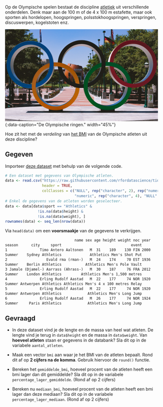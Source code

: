 Op de Olympische spelen bestaat de discipline <a href="https://nl.wikipedia.org/wiki/Atletiek" target="_blank">atletiek</a> uit verschillende onderdelen. Denk maar aan de 100 m of de 4 x 100 m estafette, maar ook sporten als hordelopen, hoogspringen, polsstokhoogspringen, verspringen, discuswerpen, kogelstoten enz. 

![De Olympische ringen.](media/bryan-turner.jpg "Foto door Bryan Turner op Unsplash."){:data-caption="De Olympische ringen." width="45%"}

Hoe zit het met de *verdeling* van <a href="https://www.gezondleven.be/themas/voeding/obesitas-en-overgewicht/body-mass-index-bmi" target="_blank">het BMI</a> van de Olympische atleten uit deze discipline?

## Gegeven

Importeer <a href="https://github.com/rfordatascience/tidytuesday/blob/master/data/2021/2021-07-27/olympics.csv" target="_blank">deze dataset</a> met behulp van de volgende code.

```R
# Een dataset met gegevens van Olympische atleten.
data <- read.csv("https://raw.githubusercontent.com/rfordatascience/tidytuesday/master/data/2021/2021-07-27/olympics.csv",
                 header = TRUE,
                 colClasses = c("NULL", rep("character", 2), rep("numeric", 3), "NULL", "character", "NULL",
                                "numeric", rep("character", 4), "NULL" ))
# Enkel de gegevens van de atleten worden geselecteer.
data <- data[data$sport == "Athletics" &
               !is.na(data$height) &
               !is.na(data$weight), ]
rownames(data) <- seq_len(nrow(data))
```

Via `head(data)` om een **voorsmaakje** van de gegevens te verkrijgen.

```
                                name sex age height weight noc year season      city     sport                                event
1               Timo Antero Aaltonen   M  31    189    130 FIN 2000 Summer    Sydney Athletics             Athletics Men's Shot Put
2                  Evald rma (rman-)   M  24    174     70 EST 1936 Summer    Berlin Athletics           Athletics Men's Pole Vault
3 Jamale (Djamel-) Aarrass (Ahrass-)   M  30    187     76 FRA 2012 Summer    London Athletics         Athletics Men's 1,500 metres
4               Erling Rudolf Aastad   M  22    177     74 NOR 1920 Summer Antwerpen Athletics Athletics Men's 4 x 100 metres Relay
5               Erling Rudolf Aastad   M  22    177     74 NOR 1920 Summer Antwerpen Athletics            Athletics Men's Long Jump
6               Erling Rudolf Aastad   M  26    177     74 NOR 1924 Summer     Paris Athletics            Athletics Men's Long Jump
```

## Gevraagd

- In deze dataset vind je de lengte en de massa van heel wat atleten. De lengte vind je terug in `data$height` en de massa in `data$weight`. Van **hoeveel atleten** staan er gegevens in de databank? Sla dit op in de variabele `aantal_atleten`.

- Maak een vector `bmi` aan waar je het BMI van de atleten bepaalt. Rond dit af op **2 cijfers na de komma**. Gebruik hiervoor de `round()` functie.

- Bereken het `gemiddelde_bmi`, hoeveel procent van de atleten heeft een bmi lager dan dit gemiddelde? Sla dit op in de variabele `percentage_lager_gemiddelde`. (Rond af op 2 cijfers)

- Bereken nu `mediaan_bmi`, hoeveel procent van de atleten heeft een bmi lager dan deze mediaan? Sla dit op in de variabele `percentage_lager_mediaan`. (Rond af op 2 cijfers)